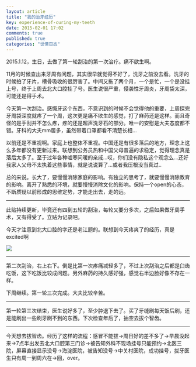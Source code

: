 ```yaml
---
layout: article
title: "我的治牙经历"
key: experience-of-curing-my-teeth
date: 2015-02-01 17:02
comments: true
published: true
categories: "世情百态"
---
```

  
  2015.1.12，生日，去做了第一轮刮治的第一次治疗。痛不欲生啊。

  11月的时候查出来牙周有问题，其实很早就觉得不好了，洗牙之前没去看。洗牙的时候拍了牙片，槽骨吸收的很厉害了。中间又拖了两个月，一个是忙，一个是没挂上号，终于上周去北大口腔挂了号。医生说很严重，侵袭性牙周炎，牙周袋太深，可能还是得手术。

  今天第一次刮治。感慨牙这个东西，不意识到的时候不会觉得他的重要，上周探完牙周袋深度就疼了一个周，这次更是痛不欲生的感觉，打了麻药还是这样。而且奇怪的是手刮并不怎么疼，疼的还是超声洗牙石的部分。唯一的安慰是大夫态度都不错。牙科的大夫mm居多，虽然带着口罩都看不清楚长相...

  以前还是不重视啊。家庭上也整体不重视。中国还是有很多落后的地方，理念上这么多年都没有更新过来。联想到公务员热和中国父母普遍的求稳定，觉得理念真是落后太多了。至于过年各种嘘寒问暖的亲戚...哎，你们没有隐私这个观念么...还好我家人父母不太执着这些事情，就是说说算了...或者我压根没当真过..

  总的来说。长大了，要慢慢消除家庭的影响。有独立的思考了，就要慢慢消除教育的影响。离开了熟悉的环境，就要慢慢消除文化的影响。保持一个open的心态，不断质疑以前形成的思维定势，才能走出去，走的远。

---------

  此贴持续更新，毕竟还有四到五轮的刮治，每轮又要分多次，之后如果做牙周手术，又有得受了。立贴为记录吧。

  今天才注意到北大口腔的字还是老江题的。联想到今天疼爽了的经历，真是excited啊

  ![](/images/2015/excited.png)

----------
  
  第二次刮治，右上右下。倒是比第一次疼痛减轻多了，不过上次刮治之后都是臼齿吃饭，这下吃饭比较成问题。另外麻药的持久感好强，感觉右半边脸好像不存在一样。

  下周继续。第一轮三次完成。大夫比较辛苦。

-----------

  第一轮第三次结束，医生说好多了，至少肿退下去了。买了牙缝刷每天饭后刷，还是能刷出一些刷牙刷不到的东西。下次检查年后了，抽空去拔个智齿。

------------

  今天想去拔智齿。经历了这样的流程：感冒不能拔->周日好的差不多了->早晨没起来->7点半出发去北大口腔第三门诊->被告知外科不现场挂号只能预约->北医三院，屏幕直接显示没号->海淀医院，被告知没号->中关村医院，成功挂号，拔牙医生只有周一到周六在->回，over。
  